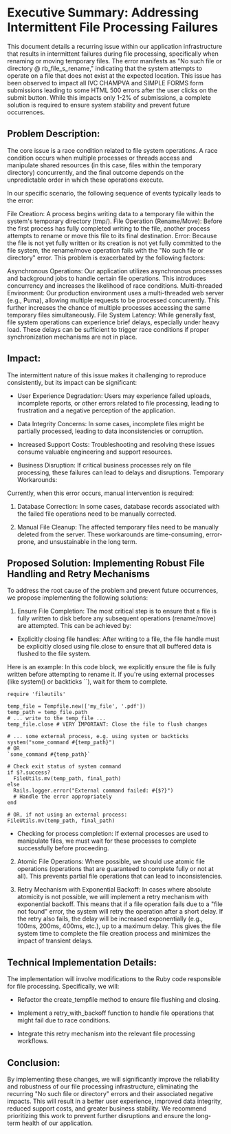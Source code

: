 <h1>Executive Summary: Addressing Intermittent File Processing Failures</h1>

This document details a recurring issue within our application infrastructure that results in intermittent failures during file processing, specifically when renaming or moving temporary files. The error manifests as "No such file or directory @ rb_file_s_rename," indicating that the system attempts to operate on a file that does not exist at the expected location. This issue has been observed to impact all IVC CHAMPVA and SIMPLE FORMS form submissions leading to some HTML 500 errors after the user clicks on the submit button. While this impacts only 1-2% of submissions, a complete solution is required to ensure system stability and prevent future occurrences.

<h2>Problem Description:</h2>

The core issue is a race condition related to file system operations. A race condition occurs when multiple processes or threads access and manipulate shared resources (in this case, files within the temporary directory) concurrently, and the final outcome depends on the unpredictable order in which these operations execute.

In our specific scenario, the following sequence of events typically leads to the error:

File Creation: A process begins writing data to a temporary file within the system's temporary directory (tmp/).
File Operation (Rename/Move): Before the first process has fully completed writing to the file, another process attempts to rename or move this file to its final destination.
Error: Because the file is not yet fully written or its creation is not yet fully committed to the file system, the rename/move operation fails with the "No such file or directory" error.
This problem is exacerbated by the following factors:

Asynchronous Operations: Our application utilizes asynchronous processes and background jobs to handle certain file operations. This introduces concurrency and increases the likelihood of race conditions.
Multi-threaded Environment: Our production environment uses a multi-threaded web server (e.g., Puma), allowing multiple requests to be processed concurrently. This further increases the chance of multiple processes accessing the same temporary files simultaneously.
File System Latency: While generally fast, file system operations can experience brief delays, especially under heavy load. These delays can be sufficient to trigger race conditions if proper synchronization mechanisms are not in place.

<h2> Impact: </h2>

The intermittent nature of this issue makes it challenging to reproduce consistently, but its impact can be significant:

* User Experience Degradation: Users may experience failed uploads, incomplete reports, or other errors related to file processing, leading to frustration and a negative perception of the application.

* Data Integrity Concerns: In some cases, incomplete files might be partially processed, leading to data inconsistencies or corruption.

* Increased Support Costs: Troubleshooting and resolving these issues consume valuable engineering and support resources.

* Business Disruption: If critical business processes rely on file processing, these failures can lead to delays and disruptions.
Temporary Workarounds:

Currently, when this error occurs, manual intervention is required:

1. Database Correction: In some cases, database records associated with the failed file operations need to be manually corrected.

2. Manual File Cleanup: The affected temporary files need to be manually deleted from the server.
These workarounds are time-consuming, error-prone, and unsustainable in the long term.

<h2> Proposed Solution: Implementing Robust File Handling and Retry Mechanisms </h2>

To address the root cause of the problem and prevent future occurrences, we propose implementing the following solutions:

1. Ensure File Completion: The most critical step is to ensure that a file is fully written to disk before any subsequent operations (rename/move) are attempted. This can be achieved by:

* Explicitly closing file handles: After writing to a file, the file handle must be explicitly closed using file.close to ensure that all buffered data is flushed to the file system.

Here is an example: In this code block, we explicitly ensure the file is fully written before attempting to rename it. If you're using external processes (like system() or backticks ``), wait for them to complete.

```
require 'fileutils'

temp_file = Tempfile.new(['my_file', '.pdf'])
temp_path = temp_file.path
# ... write to the temp_file ...
temp_file.close # VERY IMPORTANT: Close the file to flush changes

# ... some external process, e.g. using system or backticks
system("some_command #{temp_path}")
# OR
`some_command #{temp_path}`

# Check exit status of system command
if $?.success?
  FileUtils.mv(temp_path, final_path)
else
  Rails.logger.error("External command failed: #{$?}")
  # Handle the error appropriately
end

# OR, if not using an external process:
FileUtils.mv(temp_path, final_path)

```

* Checking for process completion: If external processes are used to manipulate files, we must wait for these processes to complete successfully before proceeding.

2. Atomic File Operations: Where possible, we should use atomic file operations (operations that are guaranteed to complete fully or not at all). This prevents partial file operations that can lead to inconsistencies.

3. Retry Mechanism with Exponential Backoff: In cases where absolute atomicity is not possible, we will implement a retry mechanism with exponential backoff. This means that if a file operation fails due to a "file not found" error, the system will retry the operation after a short delay. If the retry also fails, the delay will be increased exponentially (e.g., 100ms, 200ms, 400ms, etc.), up to a maximum delay. This gives the file system time to complete the file creation process and minimizes the impact of transient delays.


<h2>Technical Implementation Details: </h2>

The implementation will involve modifications to the Ruby code responsible for file processing. Specifically, we will:

* Refactor the create_tempfile method to ensure file flushing and closing.

* Implement a retry_with_backoff function to handle file operations that might fail due to race conditions.

* Integrate this retry mechanism into the relevant file processing workflows.

<h2>Conclusion: </h2>

By implementing these changes, we will significantly improve the reliability and robustness of our file processing infrastructure, eliminating the recurring "No such file or directory" errors and their associated negative impacts. This will result in a better user experience, improved data integrity, reduced support costs, and greater business stability. We recommend prioritizing this work to prevent further disruptions and ensure the long-term health of our application.
